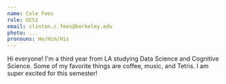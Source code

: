 ```yaml
---
name: Cole Fees
role: UCS1
email: clinton.c.fees@berkeley.edu
photo: ...
pronouns: He/Him/His
---
```

Hi everyone! I'm a third year from LA studying Data Science and Cognitive Science. Some of my favorite things are coffee, music, and Tetris. I am super excited for this semester!